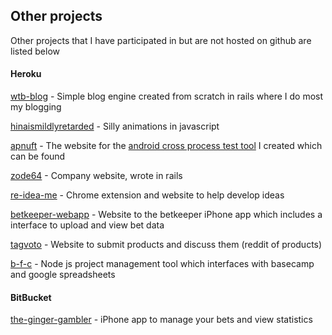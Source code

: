 ## Other projects

Other projects that I have participated in but are not hosted on github are listed below

#### Heroku

[wtb-blog](http://www.whatsthebeef.org) - Simple blog engine created from scratch in rails where I do most my blogging 
 
[hinaismildlyretarded](http://hinaismildlyretarded.herokuapp.com) - Silly animations in javascript
 
[apnuft](http://apnuft.herokuapp.com) - The website for the [android cross process test tool](https://github.com/whatsthebeef/apnuft) I created which can be found 
 
[zode64](http://www.zode64.com) - Company website, wrote in rails
 
[re-idea-me](http://www.re-idea.me) - Chrome extension and website to help develop ideas
 
[betkeeper-webapp](https://www.betkeeper.net) - Website to the betkeeper iPhone app which includes a interface to upload and view bet data 
 
[tagvoto](mysterious-everglades-7115.herokuapp.com) - Website to submit products and discuss them (reddit of products)
 
[b-f-c](b-f-c.herokuapp.com) - Node js project management tool which interfaces with basecamp and google spreadsheets
 
#### BitBucket
 
[the-ginger-gambler](https://www.betkeeper.net) - iPhone app to manage your bets and view statistics
 
 
